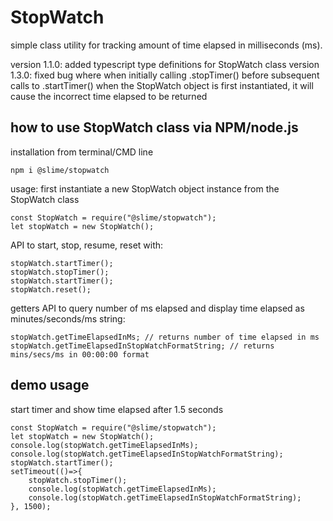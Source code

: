 # StopWatch

simple class utility for tracking amount of time elapsed in milliseconds (ms).

version 1.1.0: added typescript type definitions for StopWatch class
version 1.3.0: fixed bug where when initially calling .stopTimer() before subsequent calls to .startTimer() when the StopWatch object is first instantiated, it will cause the incorrect time elapsed to be returned

## how to use StopWatch class via NPM/node.js

installation from terminal/CMD line

```
npm i @slime/stopwatch
```

usage:
first instantiate a new StopWatch object instance from the StopWatch class

```
const StopWatch = require("@slime/stopwatch");
let stopWatch = new StopWatch();
```

API to start, stop, resume, reset with:

```
stopWatch.startTimer();
stopWatch.stopTimer();
stopWatch.startTimer();
stopWatch.reset();
```

getters API to query number of ms elapsed and display time elapsed as minutes/seconds/ms string:

```
stopWatch.getTimeElapsedInMs; // returns number of time elapsed in ms
stopWatch.getTimeElapsedInStopWatchFormatString; // returns mins/secs/ms in 00:00:00 format
```

## demo usage

start timer and show time elapsed after 1.5 seconds

```
const StopWatch = require("@slime/stopwatch");
let stopWatch = new StopWatch();
console.log(stopWatch.getTimeElapsedInMs);
console.log(stopWatch.getTimeElapsedInStopWatchFormatString);
stopWatch.startTimer();
setTimeout(()=>{
    stopWatch.stopTimer();
    console.log(stopWatch.getTimeElapsedInMs);
    console.log(stopWatch.getTimeElapsedInStopWatchFormatString);
}, 1500);
```
